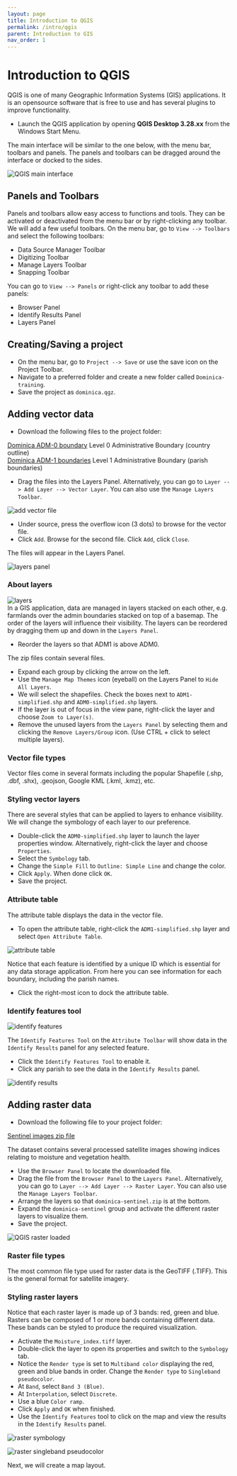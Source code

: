 ```yaml
---
layout: page
title: Introduction to QGIS
permalink: /intro/qgis
parent: Introduction to GIS
nav_order: 1
---
```


# Introduction to QGIS

QGIS is one of many Geographic Information Systems (GIS) applications. It is an opensource software that is free to use and has several plugins to improve functionality.

* Launch the QGIS application by opening **QGIS Desktop 3.28.xx** from the Windows Start Menu.

The main interface will be similar to the one below, with the menu bar, toolbars and panels. The panels and toolbars can be dragged around the interface or docked to the sides.

![QGIS main interface](/images/qgis_main.png)

## Panels and Toolbars

Panels and toolbars allow easy access to functions and tools. They can be activated or deactivated from the menu bar or by right-clicking any toolbar. We will add a few useful toolbars. On the menu bar, go to ```View --> Toolbars``` and select the following toolbars:
* Data Source Manager Toolbar
* Digitizing Toolbar
* Manage Layers Toolbar
* Snapping Toolbar

You can go to ```View --> Panels``` or right-click any toolbar to add these panels:
* Browser Panel
* Identify Results Panel
* Layers Panel

## Creating/Saving a project

* On the menu bar, go to ```Project --> Save``` or use the save icon on the Project Toolbar.
* Navigate to a preferred folder and create a new folder called ```Dominica-training```.
* Save the project as ```dominica.qgz```.

## Adding vector data

* Download the following files to the project folder:

[Dominica ADM-0 boundary](/files/geoBoundaries-DMA-ADM0-all.zip) Level 0 Administrative Boundary (country outline)<br/>
[Dominica ADM-1 boundaries](/files/geoBoundaries-DMA-ADM1-all.zip) Level 1 Administrative Boundary (parish boundaries)

* Drag the files into the Layers Panel. Alternatively, you can go to ```Layer --> Add Layer --> Vector Layer```. You can also use the ```Manage Layers Toolbar```.

![add vector file](/images/qgis-add-vector.png)<br/>
* Under source, press the overflow icon (3 dots) to browse for the vector file.
* Click ```Add```. Browse for the second file. Click ```Add```, click ```Close```.

The files will appear in the Layers Panel.

![layers panel](/images/layers-panel.png)

### About layers

![layers](/images/layers.jpg)<br/>
In a GIS application, data are managed in layers stacked on each other, e.g. farmlands over the admin boundaries stacked on top of a basemap. The order of the layers will influence their visibility. The layers can be reordered by dragging them up and down in the ```Layers Panel```.

* Reorder the layers so that ADM1 is above ADM0.

The zip files contain several files. 
* Expand each group by clicking the arrow on the left.
* Use the ```Manage Map Themes``` icon (eyeball) on the Layers Panel to ```Hide All Layers```.
* We will select the shapefiles. Check the boxes next to ```ADM1-simplified.shp``` and ```ADM0-simplified.shp``` layers.
* If the layer is out of focus in the view pane, right-click the layer and choose ```Zoom to Layer(s)```.
* Remove the unused layers from the ```Layers Panel``` by selecting them and clicking the ```Remove Layers/Group``` icon. (Use CTRL + click to select multiple layers).

### Vector file types
Vector files come in several formats including the popular Shapefile (.shp, .dbf, .shx), .geojson, Google KML (.kml, .kmz), etc.

### Styling vector layers

There are several styles that can be applied to layers to enhance visibility. We will change the symbology of each layer to our preference.

* Double-click the ```ADM0-simplified.shp``` layer to launch the layer properties window. Alternatively, right-click the layer and choose ```Properties```.
* Select the ```Symbology``` tab.
* Change the ```Simple Fill``` to ```Outline: Simple Line``` and change the color.
* Click ```Apply```. When done click ```OK```.
* Save the project.

### Attribute table

The attribute table displays the data in the vector file.

* To open the attribute table, right-click the ```ADM1-simplified.shp``` layer and select ```Open Attribute Table```.

![attribute table](/images/attribute-table.png)

Notice that each feature is identified by a unique ID which is essential for any data storage application. From here you can see information for each boundary, including the parish names.

* Click the right-most icon to dock the attribute table.

### Identify features tool

![identify features](/images/identify-features-tool.png)

The ```Identify Features Tool``` on the ```Attribute Toolbar``` will show data in the ```Identify Results``` panel for any selected feature.

* Click the ```Identify Features Tool``` to enable it.
* Click any parish to see the data in the ```Identify Results``` panel.

![identify results](/images/identify-results-panel.png)

## Adding raster data

* Download the following file to your project folder:

[Sentinel images zip file](/files/dominica-sentinel.zip)

The dataset contains several processed satellite images showing indices relating to moisture and vegetation health.

* Use the ```Browser Panel``` to locate the downloaded file.
* Drag the file from the ```Browser Panel``` to the ```Layers Panel```. Alternatively, you can go to ```Layer --> Add Layer --> Raster Layer```. You can also use the ```Manage Layers Toolbar```.
* Arrange the layers so that ```dominica-sentinel.zip``` is at the bottom.
* Expand the ```dominica-sentinel``` group and activate the different raster layers to visualize them.
* Save the project.

![QGIS raster loaded](/images/qgis-raster.png)

### Raster file types

The most common file type used for raster data is the GeoTIFF (.TIFF). This is the general format for satellite imagery.

### Styling raster layers

Notice that each raster layer is made up of 3 bands: red, green and blue. Rasters can be composed of 1 or more bands containing different data. These bands can be styled to produce the required visualization.

* Activate the ```Moisture_index.tiff``` layer.
* Double-click the layer to open its properties and switch to the ```Symbology``` tab.
* Notice the ```Render type``` is set to ```Multiband color``` displaying the red, green and blue bands in order. Change the ```Render type``` to ```Singleband pseudocolor```. 
* At ```Band```, select ```Band 3 (Blue)```.
* At ```Interpolation```, select ```Discrete```.
* Use a blue ```Color ramp```.
* Click ```Apply``` and ```OK``` when finished.
* Use the ```Identify Features``` tool to click on the map and view the results in the ```Identify Results``` panel.

![raster symbology](/images/raster-symbology.png)

![raster singleband pseudocolor](/images/raster-pseudocolor.png)

Next, we will create a map layout.